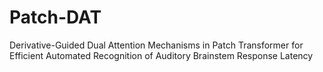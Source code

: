 # Patch-DAT
Derivative-Guided Dual Attention Mechanisms in Patch Transformer for Efficient Automated Recognition of Auditory Brainstem Response Latency
